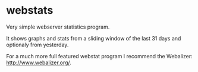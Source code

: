 webstats
========

Very simple webserver statistics program.

It shows graphs and stats from a sliding window of the last 31 days
and optionaly from yesterday.

For a much more full featured webstat program I recommend the
Webalizer: http://www.webalizer.org/.
